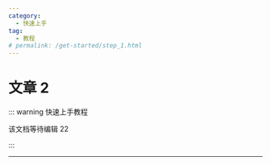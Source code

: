 ```yaml
---
category:
  - 快速上手
tag:
  - 教程
# permalink: /get-started/step_1.html
---
```


# 文章 2

::: warning 快速上手教程

该文档等待编辑 22

:::

---
